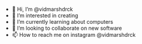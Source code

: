 - 👋 Hi, I’m @vidmarshdrck
- 👀 I’m interested in creating
- 🌱 I’m currently learning about computers
- 💞️ I’m looking to collaborate on new software
- 📫 How to reach me on instagram @vidmarshdrck

<!---
vidmarshdrck/vidmarshdrck is a ✨ special ✨ repository because its `README.md` (this file) appears on your GitHub profile.
You can click the Preview link to take a look at your changes.
--->

